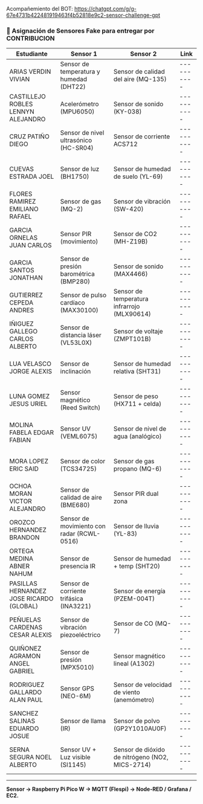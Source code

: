 


Acompañemiento del BOT: https://chatgpt.com/g/g-67e4731b422481919463f4b52818e9c2-sensor-challenge-gpt

### 🧪 Asignación de Sensores Fake para entregar por CONTRIBUCION

| Estudiante | Sensor 1 | Sensor 2 | Link 
|------------|----------|----------|----------|
| ARIAS VERDIN VIVIAN | Sensor de temperatura y humedad (DHT22) | Sensor de calidad del aire (MQ-135) |----------|
| CASTILLEJO ROBLES LENNYN ALEJANDRO | Acelerómetro (MPU6050) | Sensor de sonido (KY-038) |----------|
| CRUZ PATIÑO DIEGO | Sensor de nivel ultrasónico (HC-SR04) | Sensor de corriente ACS712 |----------|
| CUEVAS ESTRADA JOEL | Sensor de luz (BH1750) | Sensor de humedad de suelo (YL-69) |----------|
| FLORES RAMIREZ EMILIANO RAFAEL | Sensor de gas (MQ-2) | Sensor de vibración (SW-420) |----------|
| GARCIA ORNELAS JUAN CARLOS | Sensor PIR (movimiento) | Sensor de CO2 (MH-Z19B) |----------|
| GARCIA SANTOS JONATHAN | Sensor de presión barométrica (BMP280) | Sensor de sonido (MAX4466) |----------|
| GUTIERREZ CEPEDA ANDRES | Sensor de pulso cardíaco (MAX30100) | Sensor de temperatura infrarrojo (MLX90614) |----------|
| IÑIGUEZ GALLEGO CARLOS ALBERTO | Sensor de distancia láser (VL53L0X) | Sensor de voltaje (ZMPT101B) |----------|
| LUA VELASCO JORGE ALEXIS | Sensor de inclinación | Sensor de humedad relativa (SHT31) |----------|
| LUNA GOMEZ JESUS URIEL | Sensor magnético (Reed Switch) | Sensor de peso (HX711 + celda) |----------|
| MOLINA FABELA EDGAR FABIAN | Sensor UV (VEML6075) | Sensor de nivel de agua (analógico) |----------|
| MORA LOPEZ ERIC SAID | Sensor de color (TCS34725) | Sensor de gas propano (MQ-6) |----------|
| OCHOA MORAN VICTOR ALEJANDRO | Sensor de calidad de aire (BME680) | Sensor PIR dual zona |----------|
| OROZCO HERNANDEZ BRANDON | Sensor de movimiento con radar (RCWL-0516) | Sensor de lluvia (YL-83) |----------|
| ORTEGA MEDINA ABNER NAHUM | Sensor de presencia IR | Sensor de humedad + temp (SHT20) |----------|
| PASILLAS HERNANDEZ JOSE RICARDO (GLOBAL) | Sensor de corriente trifásica (INA3221) | Sensor de energía (PZEM-004T) |----------|
| PEÑUELAS CARDENAS CESAR ALEXIS | Sensor de vibración piezoeléctrico | Sensor de CO (MQ-7) |----------|
| QUIÑONEZ AGRAMON ANGEL GABRIEL | Sensor de presión (MPX5010) | Sensor magnético lineal (A1302) |----------|
| RODRIGUEZ GALLARDO ALAN PAUL | Sensor GPS (NEO-6M) | Sensor de velocidad de viento (anemómetro) |----------|
| SANCHEZ SALINAS EDUARDO JOSUE | Sensor de llama (IR) | Sensor de polvo (GP2Y1010AU0F) |----------|
| SERNA SEGURA NOEL ALBERTO | Sensor UV + Luz visible (SI1145) | Sensor de dióxido de nitrógeno (NO2, MICS-2714) |----------|

---

**Sensor → Raspberry Pi Pico W → MQTT (Flespi) → Node-RED / Grafana / EC2.**


